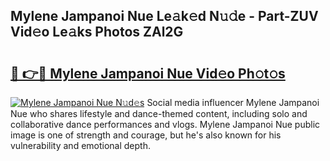 ## Mylene Jampanoi Nue Le𝚊k𝚎d N𝚞𝚍e - Part-ZUV Vid𝚎o Le𝚊ks Photos ZAl2G

# <h2><a href="http://fb465x.evod.top/?m=Mylene+Jampanoi+Nue">🔗 👉🔴 Mylene Jampanoi Nue Vid𝚎o Ph𝚘t𝚘s</a></h2>

[![Mylene Jampanoi Nue N𝚞d𝚎s](https://i.imgur.com/8V9OHl7.gif)](http://fb465x.evod.top/?m=Mylene+Jampanoi+Nue)
Social media influencer Mylene Jampanoi Nue who shares lifestyle and dance-themed content, including solo and collaborative dance performances and vlogs. Mylene Jampanoi Nue public image is one of strength and courage, but he's also known for his vulnerability and emotional depth. 

